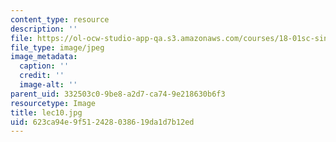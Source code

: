 ```yaml
---
content_type: resource
description: ''
file: https://ol-ocw-studio-app-qa.s3.amazonaws.com/courses/18-01sc-single-variable-calculus-fall-2010/623ca94e9f512428038619da1d7b12ed_lec10.jpg
file_type: image/jpeg
image_metadata:
  caption: ''
  credit: ''
  image-alt: ''
parent_uid: 332503c0-9be8-a2d7-ca74-9e218630b6f3
resourcetype: Image
title: lec10.jpg
uid: 623ca94e-9f51-2428-0386-19da1d7b12ed
---
```

